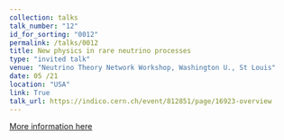 ```yaml
---
collection: talks
talk_number: "12"
id_for_sorting: "0012"
permalink: /talks/0012
title: New physics in rare neutrino processes 
type: "invited talk"
venue: "Neutrino Theory Network Workshop, Washington U., St Louis"
date: 05 /21
location: "USA"
link: True 
talk_url: https://indico.cern.ch/event/812851/page/16923-overview 
---
```


[More information here](https://indico.cern.ch/event/812851/page/16923-overview)
